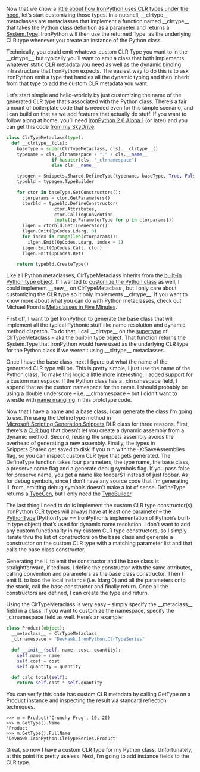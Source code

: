 Now that we know a [little about how IronPython uses CLR types under the
hood](http://devhawk.net/2009/04/21/clrtype+Metaclasses+IronPython+Classes+Under+The+Hood.aspx),
let’s start customizing those types. In a nutshell, \_\_clrtype\_\_
metaclasses are metaclasses that implement a function named
\_\_clrtype\_\_ that takes the Python class definition as a parameter
and returns a
[System.Type](http://msdn.microsoft.com/library/system.type.aspx).
IronPython will then use the returned Type  as the underlying CLR type
whenever you create an instance of the Python class.

Technically, you could emit whatever custom CLR Type you want to in the
\_\_clrtype\_\_, but typically you’ll want to emit a class that both
implements whatever static CLR metadata you need as well as the dynamic
binding infrastructure that IronPython expects. The easiest way to do
this is to ask IronPython emit a type that handles all the dynamic
typing and then inherit from that type to add the custom CLR metadata
you want.

Let’s start simple and hello-worldly by just customizing the name of the
generated CLR type that’s associated with the Python class. There’s a
fair amount of boilerplate code that is needed even for this simple
scenario, and I can build on that as we add features that actually do
stuff. If you want to follow along at home, you’ll need [IronPython 2.6
Alpha
1](http://ironpython.codeplex.com/Release/ProjectReleases.aspx?ReleaseId=22982)
(or later) and you can get this code [from my
SkyDrive](http://cid-0d9bc809858885a4.skydrive.live.com/browse.aspx/DevHawk%20Content/IronPython%20Stuff/%7C_%7C_clrtype%7C_%7C_).

``` python
class ClrTypeMetaclass(type):
  def __clrtype__(cls):
    baseType = super(ClrTypeMetaclass, cls).__clrtype__()
    typename = cls._clrnamespace + "." + cls.__name__
                 if hasattr(cls, "_clrnamespace")
                 else cls.__name__

    typegen = Snippets.Shared.DefineType(typename, baseType, True, False)
    typebld = typegen.TypeBuilder

    for ctor in baseType.GetConstructors():
      ctorparams = ctor.GetParameters()
      ctorbld = typebld.DefineConstructor(
                  ctor.Attributes,
                  ctor.CallingConvention,
                  tuple([p.ParameterType for p in ctorparams]))
      ilgen = ctorbld.GetILGenerator()
      ilgen.Emit(OpCodes.Ldarg, 0)
      for index in range(len(ctorparams)):
        ilgen.Emit(OpCodes.Ldarg, index + 1)
      ilgen.Emit(OpCodes.Call, ctor)
      ilgen.Emit(OpCodes.Ret)

    return typebld.CreateType()
```

Like all Python metaclasses, ClrTypeMetaclass inherits from the
[built-in Python type
object](http://docs.python.org/library/stdtypes.html#type-objects). If I
wanted to [customize the Python
class](http://docs.python.org/reference/datamodel.html#customizing-class-creation)
as well, I could implement \_\_new\_\_ on ClrTypeMetaclass , but I only
care about customizing the CLR type so it only implements
\_\_clrtype\_\_. If you want to know more about what you can do with
Python metaclasses, check out Michael Foord’s [Metaclasses in Five
Minutes](http://www.voidspace.org.uk/python/articles/five-minutes.shtml).

First off, I want to get IronPython to generate the base class that will
implement all the typical Pythonic stuff like name resolution and
dynamic method dispatch. To do that, I call \_\_clrtype\_\_ on the
[supertype](http://docs.python.org/library/functions.html#super) of
ClrTypeMetaclass – aka the built-in type object. That function returns
the System.Type that IronPython would have used as the underlying CLR
type for the Python class if we weren’t using \_\_clrtype\_\_
metaclasses.

Once I have the base class, next I figure out what the name of the
generated CLR type will be. This is pretty simple, I just use the name
of the Python class. To make this logic a little more interesting, I
added support for a custom namespace. If the Python class has a
\_clrnamespace field, I append that as the custom namespace for the
name. I should probably be using a double underscore – i.e.
\_\_clrnamespace – but I didn’t want to wrestle with [name
mangling](http://docs.python.org/tutorial/classes.html#private-variables)
in this prototype code.

Now that I have a name and a base class, I can generate the class I’m
going to use. I’m using the DefineType method in
[Microsoft.Scripting.Generation.Snippets](http://ironpython.codeplex.com/SourceControl/changeset/view/49291#760277)
DLR class for three reasons. First, there’s a [CLR
bug](http://www.mail-archive.com/users@lists.ironpython.com/msg08702.html)
that doesn’t let you create a dynamic assembly from a dynamic method.
Second, reusing the snippets assembly avoids the overhead of generating
a new assembly. Finally, the types in Snippets.Shared get saved to disk
if you run with the -X:SaveAssemblies flag, so you can inspect custom
CLR type that gets generated. The DefineType function takes four
parameters, the type name, the base class, a preserve name flag and a
generate debug symbols flag. If you pass false for preserve name, you
get a name like foobar\$1 instead of just foobar. As for debug symbols,
since I don’t have any source code that I’m generating IL from, emitting
debug symbols doesn’t make a lot of sense. DefineType returns a
[TypeGen](http://ironpython.codeplex.com/SourceControl/changeset/view/49291#760661),
but I only need the
[TypeBuilder](http://msdn.microsoft.com/library/system.reflection.emit.typebuilder.aspx).

The last thing I need to do is implement the custom CLR type
constructor(s). IronPython CLR types will always have at least one
parameter – the
[PythonType](http://ironpython.codeplex.com/SourceControl/changeset/view/49291#384570)
(PythonType == IronPython’s implementation of Python’s built-in type
object) that’s used for dynamic name resolution. I don’t want to add any
custom functionality in my custom CLR type constructors, so I simply
iterate thru the list of constructors on the base class and generate a
constructor on the custom CLR type with a matching parameter list and
that calls the base class constructor. 

Generating the IL to emit the constructor and the base class is
straightforward, if tedious. I define the constructor with the same
attributes, calling convention and parameters as the base class
constructor. Then I emit IL to load the local instance (i.e. ldarg 0)
and all the parameters onto the stack, call the base constructor and
finally return. Once all the constructors are defined, I can create the
type and return.

Using the ClrTypeMetaclass is very easy – simply specify the
\_\_metaclass\_\_ field in a class. If you want to customize the
namespace, specify the \_clrnamespace field as well. Here’s an example:

``` python
class Product(object):
  __metaclass__ = ClrTypeMetaclass
  _clrnamespace = "DevHawk.IronPython.ClrTypeSeries"

  def __init__(self, name, cost, quantity):
    self.name = name
    self.cost = cost
    self.quantity = quantity

  def calc_total(self):
    return self.cost * self.quantity
```

You can verify this code has custom CLR metadata by calling GetType on a
Product instance and inspecting the result via standard reflection
techniques.

```
>>> m = Product('Crunchy Frog', 10, 20)
>>> m.GetType().Name
'Product'
>>> m.GetType().FullName
'DevHawk.IronPython.ClrTypeSeries.Product'
```

Great, so now I have a custom CLR type for my Python class.
Unfortunately, at this point it’s pretty useless. Next, I’m going to add
instance fields to the CLR type.
